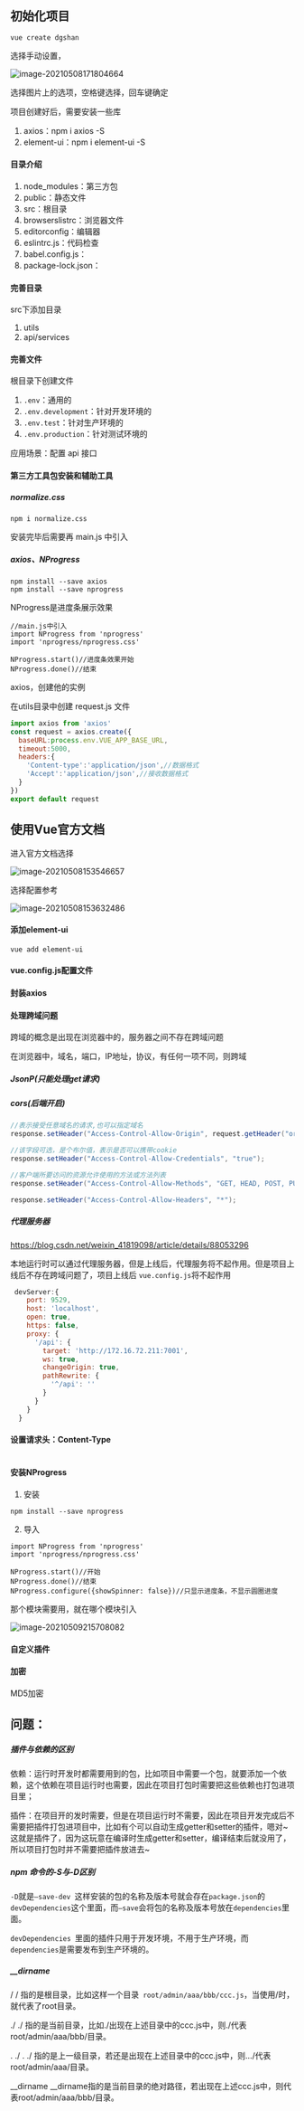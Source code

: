 ## 初始化项目

```vue
vue create dgshan
```

选择手动设置，

![image-20210508171804664](冬瓜山——PC端搭建2021-4/image-20210508171804664.png)

选择图片上的选项，空格键选择，回车键确定

项目创建好后，需要安装一些库

1. axios：npm i axios -S
2. element-ui：npm i element-ui -S



#### 目录介绍

1. node_modules：第三方包
2. public：静态文件
3. src：根目录
4. browserslistrc：浏览器文件
5. editorconfig：编辑器
6. eslintrc.js：代码检查
7. babel.config.js：
8. package-lock.json：

#### 完善目录

src下添加目录

1. utils
2. api/services



#### 完善文件

根目录下创建文件

1. `.env`：通用的
2. `.env.development`：针对开发环境的
3. `.env.test`：针对生产环境的
4. `.env.production`：针对测试环境的

应用场景：配置 api 接口

#### 第三方工具包安装和辅助工具

##### normalize.css

```vue
npm i normalize.css
```

安装完毕后需要再 main.js 中引入

##### axios、NProgress

```vue
npm install --save axios
npm install --save nprogress
```

NProgress是进度条展示效果

```vue
//main.js中引入
import NProgress from 'nprogress'
import 'nprogress/nprogress.css'

NProgress.start()//进度条效果开始
NProgress.done()//结束
```

axios，创建他的实例

在utils目录中创建 request.js 文件

```javascript
import axios from 'axios'
const request = axios.create({
  baseURL:process.env.VUE_APP_BASE_URL,
  timeout:5000,
  headers:{
    'Content-type':'application/json',//数据格式
    'Accept':'application/json',//接收数据格式
  }
})
export default request

```



## 使用Vue官方文档

进入官方文档选择

![image-20210508153546657](冬瓜山——PC端搭建2021-4/image-20210508153546657.png)

选择配置参考

![image-20210508153632486](冬瓜山——PC端搭建2021-4/image-20210508153632486.png)

#### 添加element-ui

```vue
vue add element-ui
```



#### vue.config.js配置文件

#### 封装axios

#### 处理跨域问题

跨域的概念是出现在浏览器中的，服务器之间不存在跨域问题

在浏览器中，域名，端口，IP地址，协议，有任何一项不同，则跨域

##### JsonP(只能处理get请求)

##### cors(后端开启)

```java
//表示接受任意域名的请求,也可以指定域名
response.setHeader("Access-Control-Allow-Origin", request.getHeader("origin"));

//该字段可选，是个布尔值，表示是否可以携带cookie
response.setHeader("Access-Control-Allow-Credentials", "true");

//客户端所要访问的资源允许使用的方法或方法列表
response.setHeader("Access-Control-Allow-Methods", "GET, HEAD, POST, PUT, PATCH, DELETE, OPTIONS");

response.setHeader("Access-Control-Allow-Headers", "*");
```

##### 代理服务器

https://blog.csdn.net/weixin_41819098/article/details/88053296

本地运行时可以通过代理服务器，但是上线后，代理服务将不起作用。但是项目上线后不存在跨域问题了，项目上线后 `vue.config.js`将不起作用

```js
 devServer:{
    port: 9529,
    host: 'localhost',
    open: true,
    https: false,
    proxy: {
      '/api': {
        target: 'http://172.16.72.211:7001',
        ws: true,
        changeOrigin: true,
        pathRewrite: {
          '^/api': ''
        }
      }
    }
  }
```

#### 设置请求头：Content-Type

```js

```



#### 安装NProgress

1. 安装

```vue
npm install --save nprogress
```

2. 导入

```vue
import NProgress from 'nprogress'
import 'nprogress/nprogress.css'

NProgress.start()//开始
NProgress.done()//结束
NProgress.configure({showSpinner: false})//只显示进度条，不显示圆圈进度
```

那个模块需要用，就在哪个模块引入

![image-20210509215708082](冬瓜山——PC端搭建2021-4/image-20210509215708082.png)

#### 自定义插件

#### 加密

MD5加密

## 问题：

##### 插件与依赖的区别

依赖：运行时开发时都需要用到的包，比如项目中需要一个包，就要添加一个依赖，这个依赖在项目运行时也需要，因此在项目打包时需要把这些依赖也打包进项目里；

插件：在项目开的发时需要，但是在项目运行时不需要，因此在项目开发完成后不需要把插件打包进项目中，比如有个可以自动生成getter和setter的插件，嗯对~这就是插件了，因为这玩意在编译时生成getter和setter，编译结束后就没用了，所以项目打包时并不需要把插件放进去~

##### npm 命令的-S与-D区别

`-D`就是`–save-dev `这样安装的包的名称及版本号就会存在`package.json`的`devDependencies`这个里面，而`–save`会将包的名称及版本号放在`dependencies`里面。

`devDependencies `里面的插件只用于开发环境，不用于生产环境，而` dependencies `是需要发布到生产环境的。

##### __dirname

/
/ 指的是根目录，比如这样一个目录` root/admin/aaa/bbb/ccc.js`，当使用/时，就代表了root目录。

./
./ 指的是当前目录，比如./出现在上述目录中的ccc.js中，则./代表 root/admin/aaa/bbb/目录。

. ./
. ./ 指的是上一级目录，若还是出现在上述目录中的ccc.js中，则…/代表root/admin/aaa/目录。

__dirname
__dirname指的是当前目录的绝对路径，若出现在上述ccc.js中，则代表root/admin/aaa/bbb/目录。